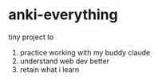 # anki-everything

tiny project to 
1. practice working with my buddy claude
2. understand web dev better
3. retain what i learn